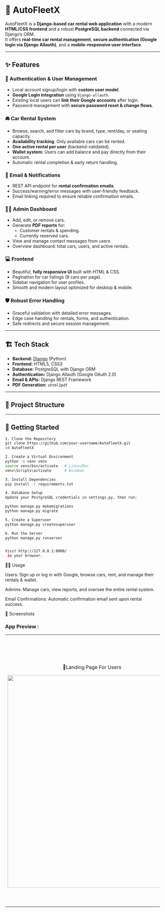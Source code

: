 # 🚗 AutoFleetX

AutoFleetX is a **Django-based car rental web application** with a modern **HTML/CSS frontend** and a robust **PostgreSQL backend** connected via Django’s ORM.  
It offers **real-time car rental management**, **secure authentication (Google login via Django Allauth)**, and a **mobile-responsive user interface**.

---

## ✨ Features

### 🔐 Authentication & User Management
- Local account signup/login with **custom user model**.
- **Google Login integration** using `django-allauth`.
- Existing local users can **link their Google accounts** after login.
- Password management with **secure password reset & change flows**.

### 🚘 Car Rental System
- Browse, search, and filter cars by brand, type, rent/day, or seating capacity.
- **Availability tracking**: Only available cars can be rented.
- **One active rental per user** (backend-validated).
- **Wallet system**: Users can add balance and pay directly from their account.
- Automatic rental completion & early return handling.

### 📩 Email & Notifications
- REST API endpoint for **rental confirmation emails**.
- Success/warning/error messages with user-friendly feedback.
- Email linking required to ensure reliable confirmation emails.

### 👨‍💼 Admin Dashboard
- Add, edit, or remove cars.
- Generate **PDF reports** for:
  - Customer rentals & spending.
  - Currently reserved cars.
- View and manage contact messages from users.
- Overview dashboard: total cars, users, and active rentals.

### 💻 Frontend
- Beautiful, **fully responsive UI** built with HTML & CSS.
- Pagination for car listings (9 cars per page).
- Sidebar navigation for user profiles.
- Smooth and modern layout optimized for desktop & mobile.

### 🛡️ Robust Error Handling
- Graceful validation with detailed error messages.
- Edge case handling for rentals, forms, and authentication.
- Safe redirects and secure session management.

---

## 🏗️ Tech Stack

- **Backend:** [Django](https://www.djangoproject.com/) (Python)
- **Frontend:** HTML5, CSS3
- **Database:** PostgreSQL with Django ORM
- **Authentication:** Django Allauth (Google OAuth 2.0)
- **Email & APIs:** Django REST Framework
- **PDF Generation:** `xhtml2pdf`

---

## 📂 Project Structure






---

## 🚀 Getting Started

```bash
1. Clone the Repository
git clone https://github.com/your-username/AutoFleetX.git
cd AutoFleetX

2. Create a Virtual Environment
python -m venv venv
source venv/bin/activate   # Linux/Mac
venv\Scripts\activate      # Windows

3. Install Dependencies
pip install -r requirements.txt

4. Database Setup
Update your PostgreSQL credentials in settings.py, then run:

python manage.py makemigrations
python manage.py migrate

5. Create a Superuser
python manage.py createsuperuser

6. Run the Server
python manage.py runserver


Visit http://127.0.0.1:8000/
 in your browser.
```  
🧑‍💻 Usage

Users: Sign up or log in with Google, browse cars, rent, and manage their rentals & wallet.

Admins: Manage cars, view reports, and oversee the entire rental system.

Email Confirmations: Automatic confirmation email sent upon rental success.

📸 Screenshots

### App Preview :

<table width="100%"> 
<tr>
<td width="50%">      
&nbsp; 
<br>
<p align="center">
   🔹Landing Page For Users  
</p>
<img src="static\screenshots\landing.png" height=690px width=550px >
</td> 
<td width="50%">
<br>
<p align="center">
 


🔑 Key Highlights

✅ Mobile responsive UI.

✅ Secure Google OAuth integration.

✅ Real-time rental availability management.

✅ PDF-based reporting for admins.

✅ REST API powered confirmation emails.

🤝 Contributing

Contributions are welcome! Feel free to fork the repo and submit pull requests.

📜 License

This project is licensed under the MIT License.



